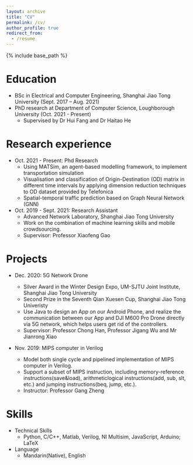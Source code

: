 ```yaml
---
layout: archive
title: "CV"
permalink: /cv/
author_profile: true
redirect_from:
  - /resume
---
```


{% include base_path %}

Education
======
* BSc in Electrical and Computer Engineering, Shanghai Jiao Tong University (Sept. 2017 – Aug. 2021)
* PhD research at Department of Computer Science, Loughborough University (Oct. 2021 - Present)
  * Supervised by Dr Hui Fang and Dr Haitao He

Research experience
======
* Oct. 2021 - Present: Phd Research
  * Using MATSim, an agent-based modelling framework, to implement transportation simulation
  * Visualisation and classification of Origin-Destination (OD) matrix in different time intervals by applying dimension reduction techniques to OD dataset provided by Telefonica
  * Spatial-temporal traffic prediction based on Graph Neural Network (GNN)
* Oct. 2019 - Sept. 2021: Research Assistant
  * Advanced Network Laboratory, Shanghai Jiao Tong University
  * Work on the combination of machine learning skills and mobile crowdsourcing.
  * Supervisor: Professor Xiaofeng Gao

Projects
======
* Dec. 2020: 5G Network Drone
  * Silver Award in the Winter Design Expo, UM-SJTU Joint Institute, Shanghai Jiao Tong University
  * Second Prize in the Seventh Qian Xuesen Cup, Shanghai Jiao Tong Univeristy
  * Use Java to design an App on our Android Phone, and realize the communication between our App and DJI M600 Pro Drone directly via 5G network, which helps users get rid of the controllers.
  * Supervisor: Professor Chong Han, Professor Jigang Wu and Mr Jianrong Xiao

* Nov. 2019: MIPS computer in Verilog
  * Model both single cycle and pipelined implementation of MIPS computer in Verilog.
  * Support a subset of MIPS instruction, including memory-reference instructions(save&load), arithmeticlogical instructions(add, sub, slt, etc.) and jumping instructions(beq, jump, etc.).
  * Instructor: Professor Gang Zheng

Skills
======
* Technical Skills
  * Python, C/C++, Matlab, Verilog, NI Multisim, JavaScript, Arduino; LaTeX
* Language
  * Mandarin(Native), English

<!-- Work experience
======
* Summer 2015: Research Assistant
  * Github University
  * Duties included: Tagging issues
  * Supervisor: Professor Git

* Fall 2015: Research Assistant
  * Github University
  * Duties included: Merging pull requests
  * Supervisor: Professor Hub -->
  
<!-- Publications
======
  <ul>{% for post in site.publications %}
    {% include archive-single-cv.html %}
  {% endfor %}</ul> -->
  
<!-- Talks
======
  <ul>{% for post in site.talks %}
    {% include archive-single-talk-cv.html %}
  {% endfor %}</ul> -->
  
<!-- Teaching
======
  <ul>{% for post in site.teaching %}
    {% include archive-single-cv.html %}
  {% endfor %}</ul> -->
  
<!-- Service and leadership
======
* Currently signed in to 43 different slack teams -->
